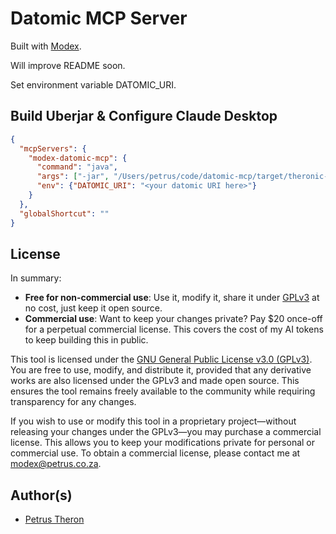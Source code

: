 # Datomic MCP Server

Built with [Modex](https://github.com/theronic/modex).

Will improve README soon.

Set environment variable DATOMIC_URI.

## Build Uberjar & Configure Claude Desktop

```json
{
  "mcpServers": {
    "modex-datomic-mcp": {
      "command": "java",
      "args": ["-jar", "/Users/petrus/code/datomic-mcp/target/theronic-datomic-mcp-0.1.0.jar"],
      "env": {"DATOMIC_URI": "<your datomic URI here>"}
    }
  },
  "globalShortcut": ""
}
```

## License 

In summary:
- **Free for non-commercial use**: Use it, modify it, share it under [GPLv3](https://www.gnu.org/licenses/gpl-3.0.html) at no cost, just keep it open source.
- **Commercial use**: Want to keep your changes private? Pay $20 once-off for a perpetual commercial license. This covers the cost of my AI tokens to keep building this in public.

This tool is licensed under the [GNU General Public License v3.0 (GPLv3)](https://www.gnu.org/licenses/gpl-3.0.html). You are free to use, modify, and distribute it, provided that any derivative works are also licensed under the GPLv3 and made open source. This ensures the tool remains freely available to the community while requiring transparency for any changes.

If you wish to use or modify this tool in a proprietary project—without releasing your changes under the GPLv3—you 
may purchase a commercial license. This allows you to keep your modifications private for personal or commercial use.
To obtain a commercial license, please contact me at [modex@petrus.co.za](mailto:modex@petrus.co.za).

## Author(s)

- [Petrus Theron](http://petrustheron.com)

